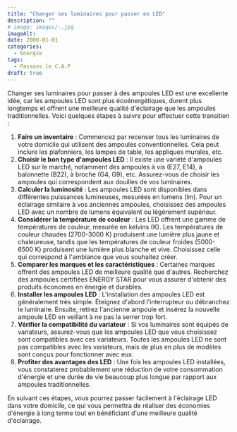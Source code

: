 ```yaml
---
title: "Changer ses luminaires pour passer en LED"
description: ""
# image: images/-.jpg
imageAlt: 
date: 2000-01-01
categories:
  - Energie
tags:
  - Passons le C.A.P
draft: true
---
```


Changer ses luminaires pour passer à des ampoules LED est une excellente idée, car les ampoules LED sont plus écoénergétiques, durent plus longtemps et offrent une meilleure qualité d'éclairage que les ampoules traditionnelles. Voici quelques étapes à suivre pour effectuer cette transition :

1. **Faire un inventaire** : Commencez par recenser tous les luminaires de votre domicile qui utilisent des ampoules conventionnelles. Cela peut inclure les plafonniers, les lampes de table, les appliques murales, etc.
2. **Choisir le bon type d'ampoules LED** : Il existe une variété d'ampoules LED sur le marché, notamment des ampoules à vis (E27, E14), à baïonnette (B22), à broche (G4, G9), etc. Assurez-vous de choisir les ampoules qui correspondent aux douilles de vos luminaires.
3. **Calculer la luminosité** : Les ampoules LED sont disponibles dans différentes puissances lumineuses, mesurées en lumens (lm). Pour un éclairage similaire à vos anciennes ampoules, choisissez des ampoules LED avec un nombre de lumens équivalent ou légèrement supérieur.
4. **Considérer la température de couleur** : Les LED offrent une gamme de températures de couleur, mesurée en kelvins (K). Les températures de couleur chaudes (2700-3000 K) produisent une lumière plus jaune et chaleureuse, tandis que les températures de couleur froides (5000-6500 K) produisent une lumière plus blanche et vive. Choisissez celle qui correspond à l'ambiance que vous souhaitez créer.
5. **Comparer les marques et les caractéristiques** : Certaines marques offrent des ampoules LED de meilleure qualité que d'autres. Recherchez des ampoules certifiées ENERGY STAR pour vous assurer d'obtenir des produits économes en énergie et durables.
6. **Installer les ampoules LED** : L'installation des ampoules LED est généralement très simple. Éteignez d'abord l'interrupteur ou débranchez le luminaire. Ensuite, retirez l'ancienne ampoule et insérez la nouvelle ampoule LED en veillant à ne pas la serrer trop fort.
7. **Vérifier la compatibilité du variateur** : Si vos luminaires sont équipés de variateurs, assurez-vous que les ampoules LED que vous choisissez sont compatibles avec ces variateurs. Toutes les ampoules LED ne sont pas compatibles avec les variateurs, mais de plus en plus de modèles sont conçus pour fonctionner avec eux.
8. **Profiter des avantages des LED** : Une fois les ampoules LED installées, vous constaterez probablement une réduction de votre consommation d'énergie et une durée de vie beaucoup plus longue par rapport aux ampoules traditionnelles.

En suivant ces étapes, vous pourrez passer facilement à l'éclairage LED dans votre domicile, ce qui vous permettra de réaliser des économies d'énergie à long terme tout en bénéficiant d'une meilleure qualité d'éclairage.
